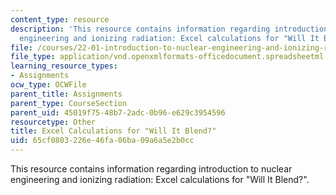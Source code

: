 ```yaml
---
content_type: resource
description: 'This resource contains information regarding introduction to nuclear
  engineering and ionizing radiation: Excel calculations for "Will It Blend?".'
file: /courses/22-01-introduction-to-nuclear-engineering-and-ionizing-radiation-fall-2016/65cf0803226e46fa06ba09a6a5e2b0cc_ps7_sol_WillItBlend-Calcs.xlsx
file_type: application/vnd.openxmlformats-officedocument.spreadsheetml.sheet
learning_resource_types:
- Assignments
ocw_type: OCWFile
parent_title: Assignments
parent_type: CourseSection
parent_uid: 45019f75-48b7-2adc-0b96-e629c3954596
resourcetype: Other
title: Excel Calculations for "Will It Blend?"
uid: 65cf0803-226e-46fa-06ba-09a6a5e2b0cc
---
```

This resource contains information regarding introduction to nuclear engineering and ionizing radiation: Excel calculations for "Will It Blend?".

